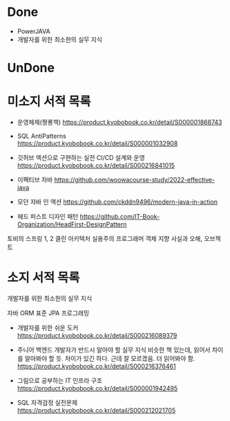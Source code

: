 # Done

- PowerJAVA
- 개발자를 위한 최소한의 실무 지식

# UnDone



# 미소지 서적 목록
- 운영체제(짱룡책)
https://product.kyobobook.co.kr/detail/S000001868743

- SQL AntiPatterns
https://product.kyobobook.co.kr/detail/S000001032908

- 깃허브 액션으로 구현하는 실전 CI/CD 설계와 운영
https://product.kyobobook.co.kr/detail/S000216841015

- 이펙티브 자바
https://github.com/woowacourse-study/2022-effective-java

- 모던 자바 인 액션
https://github.com/ckddn9496/modern-java-in-action

- 헤드 퍼스트 디자인 패턴
https://github.com/IT-Book-Organization/HeadFirst-DesignPattern

토비의 스프링 1, 2
클린 아키텍처
실용주의 프로그래머
객체 지향 사실과 오해, 오브젝트

# 소지 서적 목록
개발자를 위한 최소한의 실무 지식

자바 ORM 표준 JPA 프로그래밍

- 개발자를 위한 쉬운 도커
https://product.kyobobook.co.kr/detail/S000216089379

- 주니어 백엔드 개발자가 반드시 알아야 할 실무 지식
비슷한 책 있는데, 읽어서 차이를 알아봐야 할 듯.
차이가 있긴 하다. 근데 잘 모르겠음. 더 읽어봐야 함.
https://product.kyobobook.co.kr/detail/S000216376461

- 그림으로 공부하는 IT 인프라 구조
https://product.kyobobook.co.kr/detail/S000001942495

- SQL 자격검정 실전문제
https://product.kyobobook.co.kr/detail/S000212021705